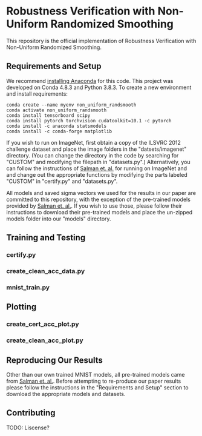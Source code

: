 # Robustness Verification with Non-Uniform Randomized Smoothing

This repository is the official implementation of Robustness Verification with Non-Uniform Randomized Smoothing. 

## Requirements and Setup

We recommend [installing Anaconda](https://docs.anaconda.com/anaconda/install/) for this code. This project was developed on Conda 4.8.3 and Python 3.8.3. To create a new environment and install requirements:

```setup
conda create --name myenv non_uniform_randsmooth
conda activate non_uniform_randsmooth
conda install tensorboard scipy
conda install pytorch torchvision cudatoolkit=10.1 -c pytorch
conda install -c anaconda statsmodels
conda install -c conda-forge matplotlib
```

If you wish to run on ImageNet, first obtain a copy of the ILSVRC 2012 challenge dataset and place the image folders in the "datsets/imagenet" directory. (You can change the directory in the code by searching for "CUSTOM" and modifying the filepath in "datasets.py".) Alternatively, you can follow the instructions of [Salman et. al.](https://github.com/Hadisalman/smoothing-adversarial) for running on ImageNet and and change out the appropriate functions by modifying the parts labeled "CUSTOM" in "certify.py" and "datasets.py".

All models and saved sigma vectors we used for the results in our paper are committed to this repository, with the exception of the pre-trained models provided by [Salman et. al.](https://github.com/Hadisalman/smoothing-adversarial). If you wish to use those, please follow their instructions to download their pre-trained models and place the un-zipped models folder into our "models" directory.

## Training and Testing

### certify.py

### create_clean_acc_data.py

### mnist_train.py

## Plotting

### create_cert_acc_plot.py

### create_clean_acc_plot.py

## Reproducing Our Results

Other than our own trained MNIST models, all pre-trained models came from [Salman et. al.](https://github.com/Hadisalman/smoothing-adversarial). Before attempting to re-produce our paper results please follow the instructions in the "Requirements and Setup" section to download the appropriate models and datasets.

## Contributing

TODO: Liscense?
